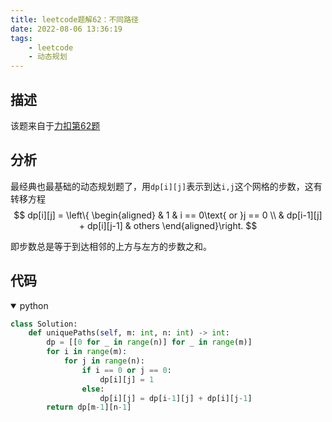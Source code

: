```yaml
---
title: leetcode题解62：不同路径
date: 2022-08-06 13:36:19
tags:
    - leetcode
    - 动态规划
---
```


## 描述

该题来自于[力扣第62题](https://leetcode-cn.com/problems/unique-paths/)

<!--more-->

## 分析

最经典也最基础的动态规划题了，用`dp[i][j]`表示到达`i,j`这个网格的步数，这有转移方程
$$
    dp[i][j] = \left\{ \begin{aligned} & 1 & i == 0\text{ or }j == 0 \\ & dp[i-1][j] + dp[i][j-1] & others \end{aligned}\right.
$$

即步数总是等于到达相邻的上方与左方的步数之和。

## 代码

<details open>
<summary>python</summary>

```python
class Solution:
    def uniquePaths(self, m: int, n: int) -> int:
        dp = [[0 for _ in range(n)] for _ in range(m)]
        for i in range(m):
            for j in range(n):
                if i == 0 or j == 0:
                    dp[i][j] = 1
                else:
                    dp[i][j] = dp[i-1][j] + dp[i][j-1]
        return dp[m-1][n-1]
```



